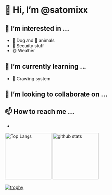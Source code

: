 # 👋 Hi, I’m @satomixx

## 👀 I’m interested in ...
  - 🐶 Dog and 🐤 animals
  - 🔑 Security stuff
  - 🌞 Weather
## 🌱 I’m currently learning ...
  - 📔 Crawling system
## 💞️ I’m looking to collaborate on ...
## 📫 How to reach me ...
  - 

<p align="left"> 
  <img alt="Top Langs" height="150px" src="https://github-readme-stats.vercel.app/api/top-langs/?username=satomixx&layout=compact&count_private=true&show_icons=true&theme=onedark" />
  <img alt="github stats" height="150px" src="https://github-readme-stats.vercel.app/api?username=satomixx&count_private=true&show_icons=true&show_icons=true&theme=onedark" />
</p>

[![trophy](https://github-profile-trophy.vercel.app/?username=satomixx&theme=onedark&column=7
)](https://github.com/ryo-ma/github-profile-trophy)

<!---
satomixx/satomixx is a ✨ special ✨ repository because its `README.md` (this file) appears on your GitHub profile.
You can click the Preview link to take a look at your changes.
--->
